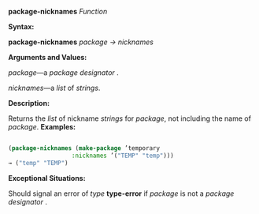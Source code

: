 **package-nicknames** *Function* 



**Syntax:** 



**package-nicknames** *package → nicknames* 



**Arguments and Values:** 



*package*—a *package designator* . 



*nicknames*—a *list* of *strings*. 



**Description:** 



Returns the *list* of nickname *strings* for *package*, not including the name of *package*. **Examples:**
```lisp

(package-nicknames (make-package ’temporary 
				  :nicknames ’("TEMP" "temp"))) 
→ ("temp" "TEMP") 

```
**Exceptional Situations:** 



Should signal an error of *type* **type-error** if *package* is not a *package designator* . 







 



 



